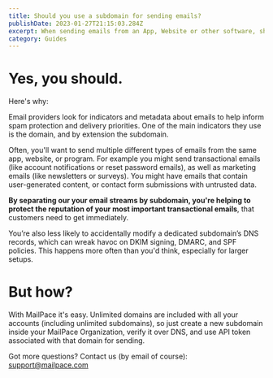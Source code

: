 ```yaml
---
title: Should you use a subdomain for sending emails?
publishDate: 2023-01-27T21:15:03.284Z
excerpt: When sending emails from an App, Website or other software, should you use a subdomain? The answer is yes, here's why.
category: Guides
---
```


# Yes, you should.

Here's why:

Email providers look for indicators and metadata about emails to help inform spam protection and delivery priorities. One of the main indicators they use is the domain, and by extension the subdomain.

Often, you'll want to send multiple different types of emails from the same app, website, or program. For example you might send transactional emails (like account notifications or reset password emails), as well as marketing emails (like newsletters or surveys). You might have emails that contain user-generated content, or contact form submissions with untrusted data.

**By separating our your email streams by subdomain, you're helping to protect the reputation of your most important transactional emails**, that customers need to get immediately.

You’re also less likely to accidentally modify a dedicated subdomain’s DNS records, which can wreak havoc on DKIM signing, DMARC, and SPF policies. This happens more often than you'd think, especially for larger setups.

# But how?

With MailPace it's easy. Unlimited domains are included with all your accounts (including unlimited subdomains), so just create a new subdomain inside your MailPace Organization, verify it over DNS, and use API token associated with that domain for sending.

Got more questions? Contact us (by email of course): support@mailpace.com
